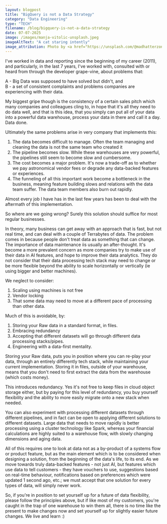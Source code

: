 ```yaml
---
layout: blogpost
title: "BigQuery is not a Data Strategy"
category: "Data Engineering"
type: "TECH"
filename: /blog/bigquery-is-not-a-data-strategy
date: 07-07-2025
image: /images/manja-vitolic-unsplash.jpeg
imageAltText: "A cat staring intently"
image_attribution: Photo by <a href="https://unsplash.com/@madhatterzone?utm_source=unsplash&utm_medium=referral&utm_content=creditCopyText">Manja Vitolic</a> on <a href="https://unsplash.com/s/photos/nerd-cat?utm_source=unsplash&utm_medium=referral&utm_content=creditCopyText">Unsplash</a>
---
```



I've worked in data and reporting since the beginning of my career (2011), and particularly, in the last 7 years,
I've worked with, consulted with or heard from through the developer grape-vine, about problems that:

A - Big Data was supposed to have solved but didn't, and  
B - a set of consistent complaints and problems companies are experiencing with their data. 

My biggest gripe though is the consistency of a certain sales pitch which many companies and colleagues
cling to, in hope that it's all they need to do data well, and that is this idea, that you simply can 
put all of your data into a powerful data warehouse, process your data in there and call it a day. 
Data done.

Ultimately the same problems arise in very company that implements this:
1. The data becomes difficult to manage. Often the team managing and cleaning the data is not the same team who created it
2. The pipeline becomes slow. While these warehouses are very powerful, the pipelines still seem to become slow and cumbersome.
3. The cost becomes a major problem. It's now a trade-off as to whether we pay astronomical vendor fees or degrade any data-backed features or experiences.
4. The funneling of all this important work become a bottleneck in the business, meaning feature building slows and relations with the data team suffer. The data team members also burn out rapidly.

Almost every job I have has in the last few years has been to deal with the aftermath of this implementation.

So where are we going wrong? Surely this solution should suffice for most regular businesses.

In theory, many business can get away with an approach that is fast, but not real time, and can deal with a couple of
Terrabytes of data. The problem comes in because people don't treat data as something that can change.
The importance of data maintenance iis usually an after-thought. It's become a more prevalent concern as more
companies try to make use of their data in AI features, and hope to improve their data analytics. They do not
consider that their data processing tech stack may need to change or be more flexible beyond the ability to scale horizontally
or vertically (ie using bigger and better machines).

We neglect to consider:
1. Scaling using machines is not free
2. Vendor locking
3. That some data may need to move at a different pace of processing than other data.

Much of this is avoidable, by:
1. Storing your Raw data in a standard format, in files.
2. Embracing redundancy
3. Accepting that different datasets will go through different data processing stacks/pipes.
4. Engineering with a data-first mentality.

Storing your Raw data, puts you in position where you can re-play your data, through an entirely differently tech stack,
while maintaining your current implementation. Storing it in files, outside of your warehouse, means that you don't need 
to first extract the data from the warehouse (which costs money).

This introduces redundancy. Yes it's not free to keep files in cloud object storage either, but by paying for
this level of redundancy, you buy yourself flexibility and the ability to more easily migrate onto a new stack when needed.

You can also experiment with processing different datasets through different pipelines, and in fact can be open to 
applying different solutions to different datasets. Large data that needs to move rapidly is better processing
using a cluster technology like Spark, whereas your financial calculations are highly suited to a warehouse flow, with
slowly changing dimensions and aging data.

All of this requires one to look at data not as a by-product of a systems flow or product feature, but as the main element
which is to be considered when designing a solution, from the beginning of the data's life, to its end. 
As we move towards truly data-backed features - not just AI, but features which 
use data to tell customers - they have vouchers to use, suggestions based on real-time behaviour, notifications based on preferences which
were updated 1 second ago, etc.; we must accept that one solution for every types of data, will simply never work.

So, if you're in position to set yourself up for a future of data flexibility, please follow the principles above, but if
like most of my customers, you're caught in the trap of one warehouse to win them all, there is no time like the present to make changes now
and set yourself up for slightly easier future changes. We live and learn :)

